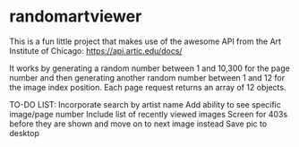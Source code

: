# randomartviewer
This is a fun little project that makes use of the awesome API from the Art Institute of Chicago:
https://api.artic.edu/docs/

It works by generating a random number between 1 and 10,300 for the page number and then generating another random number between 1 and 12 for the image index position. Each page request returns an array of 12 objects.

TO-DO LIST:
Incorporate search by artist name
Add ability to see specific image/page number
Include list of recently viewed images
Screen for 403s before they are shown and move on to next image instead
Save pic to desktop
